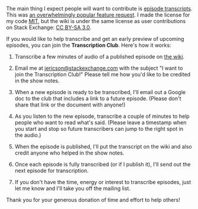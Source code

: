 The main thing I expect people will want to contribute is
[episode transcripts](https://github.com/unicorn-meta-zoo/unicorn-meta-zoo.github.io/wiki). This was [an overwhelmingly popular feature request](https://meta.stackexchange.com/a/326565/1438). I
made the license for my code
[MIT](https://github.com/unicorn-meta-zoo/unicorn-meta-zoo.github.io/blob/master/LICENSE),
but the wiki is under the same license as user contributions on Stack
Exchange:
[CC BY-SA 3.0](https://creativecommons.org/licenses/by-sa/3.0/).

If you would like to help transcribe and get an early preview of
upcoming episodes, you can join the **Transcription Club**. Here's how
it works:

1. Transcribe a few minutes of audio of a published episode on
   [the wiki](https://github.com/unicorn-meta-zoo/unicorn-meta-zoo.github.io/wiki).

2. Email me at jericson@stackexchange.com with the subject "I want to
   join the Transcription Club!" Please tell me how you'd like to be
   credited in the show notes.

3. When a new episode is ready to be transcribed, I'll email out a
   Google doc to the club that includes a link to a future
   episode. (Please don't share that link or the document with
   anyone!)

4. As you listen to the new episode, transcribe a couple of minutes to
   help people who want to read what's said. (Please leave a timestamp
   when you start and stop so future transcribers can jump to the
   right spot in the audio.)

5. When the episode is published, I'll put the transcript on the wiki
   and also credit anyone who helped in the show notes.

6. Once each episode is fully transcribed (or if I publish it), I'll
   send out the next episode for transcription.

7. If you don't have the time, energy or interest to transcribe
   episodes, just let me know and I'll take you off the mailing list.

Thank you for your generous donation of time and effort to help others!
